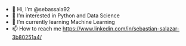 - 👋 Hi, I’m @sebassala92
- 👀 I’m interested in Python and Data Science
- 🌱 I’m currently learning Machine Learning
- 📫 How to reach me https://www.linkedin.com/in/sebastian-salazar-3b80251a4/

<!---
sebassala92/sebassala92 is a ✨ special ✨ repository because its `README.md` (this file) appears on your GitHub profile.
You can click the Preview link to take a look at your changes.
--->
